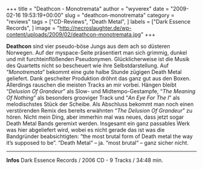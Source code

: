 +++
title = "Deathcon - Monotremata"
author = "wyverex"
date = "2009-02-16 19:53:19+00:00"
slug = "deathcon-monotremata"
category = "reviews"
tags = ["CD-Reviews", "Death Metal", ]
labels = ["Dark Essence Records", ]
image = "http://necroslaughter.de/wp-content/uploads/2009/02/deathcon-monotremata.jpg"
+++

**Deathcon** sind vier pseudo-böse Jungs aus dem ach so düsteren Norwegen. Auf der myspace-Seite präsentiert man sich grimmig, dunkel und mit furchteinflößenden Pseudonymen. Glücklicherweise ist die Musik des Quartetts nicht so bescheuert wie ihre Selbstdarstellung.
Auf “_Monotremata_” bekommt eine gute halbe Stunde zügigen Death Metal geliefert. Dank gescheiter Produktion dröhnt das ganz gut aus den Boxen. Allerdings rauschen die meisten Tracks an mir vorbei. Hängen bleibt “_Delusion Of Grandeur_” als Slow- und Midtempo-Gestampfe, “_The Meaning Of Nothing_” als besonders grooviger Track und “_An Eye For The I_” als melodischstes Stück der Scheibe. Als Abschluss bekommt man noch einen verstörenden Remix des bereits erwähnten “_The Delusion Of Grandeur_” zu hören. Nicht mein Ding, aber immerhin mal was neues, dass jetzt sogar Death Metal Bands geremixt werden.
Insgesamt ein ganz passables Werk was hier abgeliefert wird, wobei es nicht gerade das ist was die Bandgründer beabsichtigten: “the most brutal form of Death metal the way it’s supposed to be”. “Death Metal“ – ja. “most brutal“ – ganz sicher nicht.





---
**Infos**
Dark Essence Records / 2006
CD - 9 Tracks / 34:48 min.
